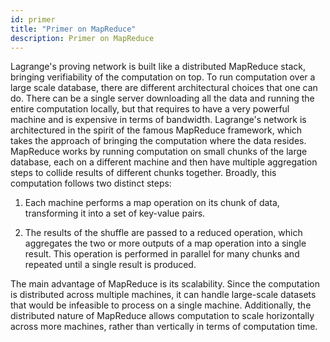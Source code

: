 ```yaml
---
id: primer
title: "Primer on MapReduce"
description: Primer on MapReduce
---
```


Lagrange's proving network is built like a distributed MapReduce stack, bringing verifiability of the computation on top. To run computation over a large scale database, there are different architectural choices that one can do. There can be a single server downloading all the data and running the entire computation locally, but that requires to have a very powerful machine and is expensive in terms of bandwidth. Lagrange's network is architectured in the spirit of the famous MapReduce framework, which takes the approach of bringing the computation where the data resides. MapReduce works by running computation on small chunks of the large database, each on a different machine and then have multiple aggregation steps to collide results of different chunks together. Broadly, this computation follows two distinct steps:

1. Each machine performs a map operation on its chunk of data, transforming it into a set of key-value pairs.

2. The results of the shuffle are passed to a reduced operation, which aggregates the two or more outputs of a map operation into a single result. This operation is performed in parallel for many chunks and repeated until a single result is produced.

The main advantage of MapReduce is its scalability. Since the computation is distributed across multiple machines, it can handle large-scale datasets that would be infeasible to process on a single machine. Additionally, the distributed nature of MapReduce allows computation to scale horizontally across more machines, rather than vertically in terms of computation time.
